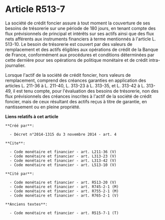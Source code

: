 # Article R513-7

La société de crédit foncier assure à tout moment la couverture de ses besoins de trésorerie sur une période de 180 jours, en
tenant compte des flux prévisionnels de principal et intérêts sur ses actifs ainsi que des flux nets afférents aux
instruments financiers à terme mentionnés à l'article L. 513-10. Le besoin de trésorerie est couvert par des valeurs de
remplacement et des actifs éligibles aux opérations de crédit de la Banque de France, conformément aux procédures et
conditions déterminées par cette dernière pour ses opérations de politique monétaire et de crédit intra-journalier. 

Lorsque l'actif de la société de crédit foncier, hors valeurs de remplacement, comprend des créances garanties en application
des articles L. 211-36 à L. 211-40, L. 313-23 à L. 313-35, et L. 313-42 à L. 313-49, il est tenu compte, pour l'évaluation
des besoins de trésorerie, non des flux prévisionnels des créances inscrites à l'actif de la société de crédit foncier, mais
de ceux résultant des actifs reçus à titre de garantie, en nantissement ou en pleine propriété.

**Liens relatifs à cet article**

	**Créé par**:

	  - Décret n°2014-1315 du 3 novembre 2014 - art. 4

	**Cite**:

	  - Code monétaire et financier - art. L211-36 (V)
	  - Code monétaire et financier - art. L313-23 (V)
	  - Code monétaire et financier - art. L313-42 (V)
	  - Code monétaire et financier - art. L513-10 (V)

	**Cité par**:

	  - Code monétaire et financier - art. R513-20 (V)
	  - Code monétaire et financier - art. R745-2-1 (M)
	  - Code monétaire et financier - art. R755-2-1 (M)
	  - Code monétaire et financier - art. R765-2-1 (V)

	**Anciens textes**:

	  - Code monétaire et financier - art. R515-7-1 (T)
